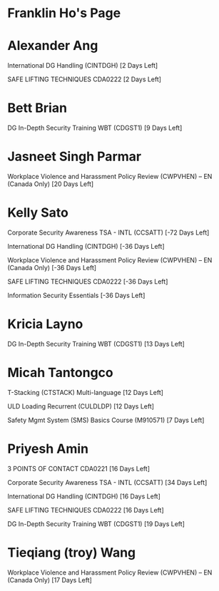 # Franklin Ho's Page




# Alexander Ang


International DG Handling (CINTDGH) [2 Days Left]

SAFE LIFTING TECHNIQUES CDA0222 [2 Days Left]



# Bett Brian


DG In-Depth Security Training WBT (CDGST1) [9 Days Left]



# Jasneet Singh Parmar


Workplace Violence and Harassment Policy Review (CWPVHEN) – EN (Canada Only) [20 Days Left]



# Kelly Sato


Corporate Security Awareness TSA - INTL (CCSATT) [-72 Days Left]

International DG Handling (CINTDGH) [-36 Days Left]

Workplace Violence and Harassment Policy Review (CWPVHEN) – EN (Canada Only) [-36 Days Left]

SAFE LIFTING TECHNIQUES CDA0222 [-36 Days Left]

Information Security Essentials [-36 Days Left]



# Kricia Layno


DG In-Depth Security Training WBT (CDGST1) [13 Days Left]



# Micah Tantongco


T-Stacking (CTSTACK) Multi-language [12 Days Left]

ULD Loading Recurrent (CULDLDP) [12 Days Left]

Safety Mgmt System (SMS) Basics Course (M910571) [7 Days Left]



# Priyesh Amin


3 POINTS OF CONTACT CDA0221 [16 Days Left]

Corporate Security Awareness TSA - INTL (CCSATT) [34 Days Left]

International DG Handling (CINTDGH) [16 Days Left]

SAFE LIFTING TECHNIQUES CDA0222 [16 Days Left]

DG In-Depth Security Training WBT (CDGST1) [19 Days Left]



# Tieqiang (troy) Wang


Workplace Violence and Harassment Policy Review (CWPVHEN) – EN (Canada Only) [17 Days Left]



